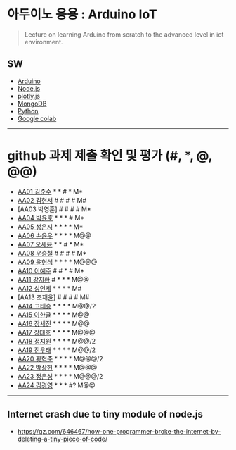 # 아두이노 응용 : Arduino IoT
> Lecture on learning Arduino from scratch to the advanced level in iot environment.

## SW
- [Arduino](https://www.arduino.cc/)
- [Node.js](https://nodejs.org/ko/)
- [plotly.js](https://plot.ly/)
- [MongoDB](https://www.mongodb.com/download-center#community)
- [Python](https://www.anaconda.com)
- [Google colab](https://colab.research.google.com/)
---

# github 과제 제출 확인 및 평가 (#, *, @, @@)
- [AA01	김준수](http://github.com/96wnstn/AA01) * * # * M*
- [AA02	김현서](https://github.com/HyunSeo0928/AA02) # # # # M#
- [AA03	박영훈] # # # # M*
- [AA04	박윤호](https://github.com/yoonho0624/aa04) * * * # M*
- [AA05	성은지](https://github.com/eun-jiii/AA05) * * * * M*
- [AA06	손윤우](https://github.com/yunuu/AA06) * * * * M@@
- [AA07	오세윤](https://github.com/chilledlife/AA07) * * # * M*
- [AA08	우승철](https://github.com/woo-seung-cheol/AA08) # # # # M*
- [AA09	윤현석](https://github.com/yhs11116/AA09) * * * * M@@@
- [AA10	이예주](https://github.com/JJangyeJJangju/AA10) # # * # M*
- [AA11	강지환](https://github.com/qkqh9635/aa11) # * * * M@@
- [AA12	성인제](https://github.com/nsa32300/AA12) * * * * M#
- [AA13	조재윤] # # # # M#
- [AA14	고태승](https://github.com/xotmddlsp2/AA14) * * * * M@@/2
- [AA15	이한글](https://github.com/hangle9449/aa15) * * * * M@@
- [AA16	장세진](https://github.com/sejin573/aa16) * * * * M@@
- [AA17	장태호](https://github.com/HINEET/AA17) * * * * M@@@
- [AA18	정지원](https://github.com/lalalalalra/AA18) * * * * M@@/2
- [AA19	진우태](https://github.com/Wjkdj/AA19) * * * * M@@/2
- [AA20	황혁준](https://github.com/FL08/aa20) * * * * M@@@/2
- [AA22	박상현](https://github.com/Endien96/AA22) * * * * M@@@
- [AA23	정은성](https://github.com/memory98/aa23) * * * * M@@@/2
- [AA24	김경영](https://github.com/IjuHM17/aa24) * * * #? M@@

---
## Internet crash due to tiny module of node.js
* https://qz.com/646467/how-one-programmer-broke-the-internet-by-deleting-a-tiny-piece-of-code/

